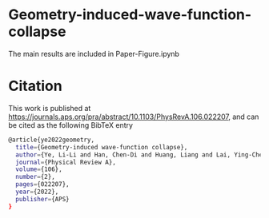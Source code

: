 # Geometry-induced-wave-function-collapse

The main results are included in Paper-Figure.ipynb

# Citation

This work is published at https://journals.aps.org/pra/abstract/10.1103/PhysRevA.106.022207, and can be cited as the following BibTeX entry

```bash
@article{ye2022geometry,
  title={Geometry-induced wave-function collapse},
  author={Ye, Li-Li and Han, Chen-Di and Huang, Liang and Lai, Ying-Cheng},
  journal={Physical Review A},
  volume={106},
  number={2},
  pages={022207},
  year={2022},
  publisher={APS}
}
```
